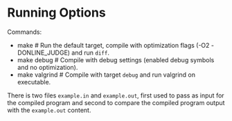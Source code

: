 Running Options
===============

Commands:

 * make # Run the default target, compile with optimization flags (-O2 -DONLINE_JUDGE) and run `diff`.
 * make debug # Compile with debug settings (enabled debug symbols and no optimization).
 * make valgrind # Compile with target `debug` and run valgrind on executable.
 
There is two files `example.in` and `example.out`, first used to pass as
input for the compiled program and second to compare the compiled program
output with the `example.out` content.

